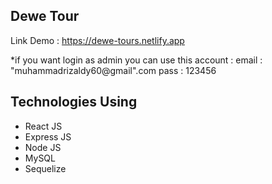 ## Dewe Tour

Link Demo : https://dewe-tours.netlify.app


*if you want login as admin you can use this account :
    email : "muhammadrizaldy60@gmail".com
    pass : 123456
    
    
## Technologies Using
   <ul>
    <li>React JS</li>
     <li>Express JS</li>
     <li>Node JS</li>
     <li>MySQL</li>
     <li>Sequelize</li>
    </ul>



